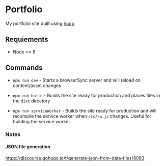 # Portfolio

My portfolio site built using [hugo](https://gohugo.io/)

## Requiements

* Node >= 8

## Commands

* `npm run dev` - Starts a browserSync server and will reload on content/asset changes

* `npm run build` - Builds the site ready for production and places files in the `dist` directory

* `npm run serviceWorker` - Builds the site ready for production and will recompile the service worker when `src/sw.js` changes. Useful for building the service worker.


### Notes

#### JSON file generation
https://discourse.gohugo.io/t/generate-json-from-data-files/8083